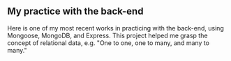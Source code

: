 ## My practice with the back-end
Here is one of my most recent works in practicing with the back-end, using Mongoose, MongoDB, and Express.
This project helped me grasp the concept of relational data, e.g. "One to one, one to many, and many to many."
